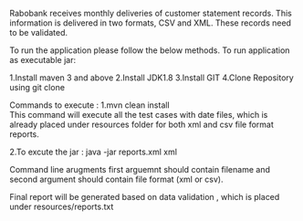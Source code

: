 Rabobank receives monthly deliveries of customer statement records. This information is delivered in two formats, CSV and XML. These records need to be validated.

To run the application please follow the below methods.
To run application as executable jar:

1.Install maven 3 and above
2.Install JDK1.8
3.Install GIT
4.Clone Repository using git clone <URL>
 
Commands to execute :
1.mvn clean install<br>
This command will execute all the test cases with date files, which is already placed under resources folder for both xml and csv file format reports.

2.To excute the jar :
java -jar <jar-file-location> reports.xml xml
  
Command line arugments first arguemnt should contain filename and second argument should contain file format (xml or csv).

Final report will be generated based on data validation , which is placed under resources/reports.txt
